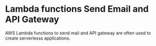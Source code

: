 # Lambda functions Send Email and API Gateway

AWS Lambda functions to send mail and API gateway are often used to create serverlesss
applications.
